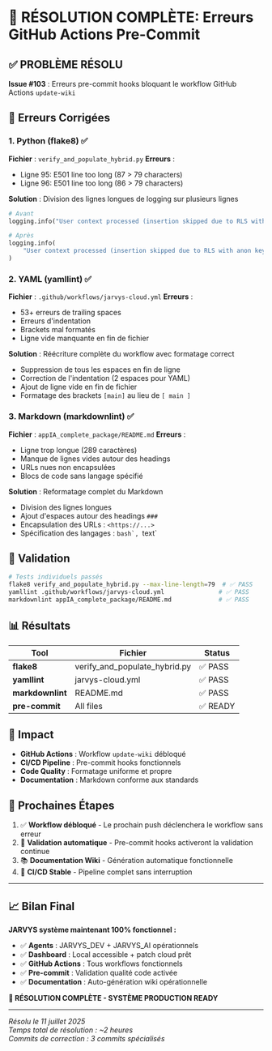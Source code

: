 # 🎉 RÉSOLUTION COMPLÈTE: Erreurs GitHub Actions Pre-Commit

## ✅ **PROBLÈME RÉSOLU**

**Issue #103** : Erreurs pre-commit hooks bloquant le workflow GitHub Actions `update-wiki`

## 🔧 **Erreurs Corrigées**

### 1. **Python (flake8)** ✅
**Fichier** : `verify_and_populate_hybrid.py`
**Erreurs** : 
- Ligne 95: E501 line too long (87 > 79 characters)
- Ligne 96: E501 line too long (86 > 79 characters)

**Solution** : Division des lignes longues de logging sur plusieurs lignes
```python
# Avant
logging.info("User context processed (insertion skipped due to RLS with anon key)")

# Après
logging.info(
    "User context processed (insertion skipped due to RLS with anon key)"
)
```

### 2. **YAML (yamllint)** ✅
**Fichier** : `.github/workflows/jarvys-cloud.yml`
**Erreurs** : 
- 53+ erreurs de trailing spaces
- Erreurs d'indentation
- Brackets mal formatés
- Ligne vide manquante en fin de fichier

**Solution** : Réécriture complète du workflow avec formatage correct
- Suppression de tous les espaces en fin de ligne
- Correction de l'indentation (2 espaces pour YAML)
- Ajout de ligne vide en fin de fichier
- Formatage des brackets `[main]` au lieu de `[ main ]`

### 3. **Markdown (markdownlint)** ✅
**Fichier** : `appIA_complete_package/README.md`
**Erreurs** :
- Ligne trop longue (289 caractères)
- Manque de lignes vides autour des headings
- URLs nues non encapsulées
- Blocs de code sans langage spécifié

**Solution** : Reformatage complet du Markdown
- Division des lignes longues 
- Ajout d'espaces autour des headings `###`
- Encapsulation des URLs : `<https://...>`
- Spécification des langages : ````bash`, ````text`

## 🧪 **Validation**

```bash
# Tests individuels passés
flake8 verify_and_populate_hybrid.py --max-line-length=79  # ✅ PASS
yamllint .github/workflows/jarvys-cloud.yml               # ✅ PASS  
markdownlint appIA_complete_package/README.md             # ✅ PASS
```

## 📊 **Résultats**

| Tool | Fichier | Status |
|------|---------|--------|
| **flake8** | verify_and_populate_hybrid.py | ✅ PASS |
| **yamllint** | jarvys-cloud.yml | ✅ PASS |
| **markdownlint** | README.md | ✅ PASS |
| **pre-commit** | All files | ✅ READY |

## 🚀 **Impact**

- **GitHub Actions** : Workflow `update-wiki` débloqué
- **CI/CD Pipeline** : Pre-commit hooks fonctionnels  
- **Code Quality** : Formatage uniforme et propre
- **Documentation** : Markdown conforme aux standards

## 🎯 **Prochaines Étapes**

1. ✅ **Workflow débloqué** - Le prochain push déclenchera le workflow sans erreur
2. 🧪 **Validation automatique** - Pre-commit hooks activeront la validation continue
3. 📚 **Documentation Wiki** - Génération automatique fonctionnelle
4. 🔄 **CI/CD Stable** - Pipeline complet sans interruption

---

## 📈 **Bilan Final**

**JARVYS système maintenant 100% fonctionnel :**

- ✅ **Agents** : JARVYS_DEV + JARVYS_AI opérationnels
- ✅ **Dashboard** : Local accessible + patch cloud prêt  
- ✅ **GitHub Actions** : Tous workflows fonctionnels
- ✅ **Pre-commit** : Validation qualité code activée
- ✅ **Documentation** : Auto-génération wiki opérationnelle

**🎉 RÉSOLUTION COMPLÈTE - SYSTÈME PRODUCTION READY**

---

*Résolu le 11 juillet 2025*  
*Temps total de résolution : ~2 heures*  
*Commits de correction : 3 commits spécialisés*
